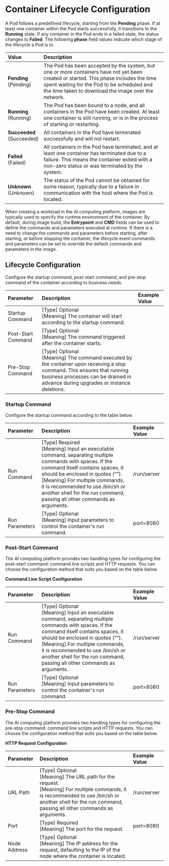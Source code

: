 # Container Lifecycle Configuration

A Pod follows a predefined lifecycle, starting from the __Pending__ phase. If at least one container within the Pod starts successfully, it transitions to the __Running__ state. If any container in the Pod ends in a failed state, the status changes to __Failed__. The following __phase__ field values indicate which stage of the lifecycle a Pod is in.

Value | Description
:-----|:-----------
__Pending__ <br />(Pending) | The Pod has been accepted by the system, but one or more containers have not yet been created or started. This phase includes the time spent waiting for the Pod to be scheduled and the time taken to download the image over the network.
__Running__ <br />(Running) | The Pod has been bound to a node, and all containers in the Pod have been created. At least one container is still running, or is in the process of starting or restarting.
__Succeeded__ <br />(Succeeded) | All containers in the Pod have terminated successfully and will not restart.
__Failed__ <br />(Failed) | All containers in the Pod have terminated, and at least one container has terminated due to a failure. This means the container exited with a non-zero status or was terminated by the system.
__Unknown__ <br />(Unknown) | The status of the Pod cannot be obtained for some reason, typically due to a failure in communication with the host where the Pod is located.

When creating a workload in the AI computing platform, images are typically used to specify the runtime environment of the container. By default, during image build, the __Entrypoint__ and __CMD__ fields can be used to define the commands and parameters executed at runtime. If there is a need to change the commands and parameters before starting, after starting, or before stopping the container, the lifecycle event commands and parameters can be set to override the default commands and parameters in the image.

## Lifecycle Configuration

Configure the startup command, post-start command, and pre-stop command of the container according to business needs.

| Parameter | Description | Example Value |
| :-- | :--- | :---- |
| Startup Command | [Type] Optional <br /> [Meaning] The container will start according to the startup command. | |
| Post-Start Command | [Type] Optional <br /> [Meaning] The command triggered after the container starts. | |
| Pre-Stop Command | [Type] Optional <br /> [Meaning] The command executed by the container upon receiving a stop command. This ensures that running business processes can be drained in advance during upgrades or instance deletions. | |

### Startup Command

Configure the startup command according to the table below.

| Parameter | Description | Example Value |
| :-- | :--- | :---- |
| Run Command | [Type] Required <br /> [Meaning] Input an executable command, separating multiple commands with spaces. If the command itself contains spaces, it should be enclosed in quotes (“”). <br /> [Meaning] For multiple commands, it is recommended to use /bin/sh or another shell for the run command, passing all other commands as arguments. | /run/server |
| Run Parameters | [Type] Optional <br /> [Meaning] Input parameters to control the container's run command. | port=8080 |

### Post-Start Command

The AI computing platform provides two handling types for configuring the post-start command: command line scripts and HTTP requests. You can choose the configuration method that suits you based on the table below.

**Command Line Script Configuration**

| Parameter | Description | Example Value |
| :-- | :--- | :---- |
| Run Command | [Type] Optional <br /> [Meaning] Input an executable command, separating multiple commands with spaces. If the command itself contains spaces, it should be enclosed in quotes (“”). <br /> [Meaning] For multiple commands, it is recommended to use /bin/sh or another shell for the run command, passing all other commands as arguments. | /run/server |
| Run Parameters | [Type] Optional <br /> [Meaning] Input parameters to control the container's run command. | port=8080 |

### Pre-Stop Command

The AI computing platform provides two handling types for configuring the pre-stop command: command line scripts and HTTP requests. You can choose the configuration method that suits you based on the table below.

**HTTP Request Configuration**

| Parameter | Description | Example Value |
| :-- | :--- | :---- |
| URL Path | [Type] Optional <br /> [Meaning] The URL path for the request. <br /> [Meaning] For multiple commands, it is recommended to use /bin/sh or another shell for the run command, passing all other commands as arguments. | /run/server |
| Port | [Type] Required <br /> [Meaning] The port for the request. | port=8080 |
| Node Address | [Type] Optional <br /> [Meaning] The IP address for the request, defaulting to the IP of the node where the container is located. | |
